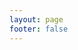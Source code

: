 ```yaml
---
layout: page
footer: false
---
```

<!-- - package name: {{ $params.name }} -->
<!-- - version: {{ $params.language }} -->
<script setup>
import { useData } from 'vitepress'
import { ref } from 'vue'

// params 是一个 Vue ref
const { params } = useData()
//console.log(params.value);
//console.log(params.value.name);

const id = ref("");
const gameurl = ref("");
const resetHeight = ref(false);
if (params.value.game === 'xxx'){
    //这里可根据游戏名称来定制化 是否需要设定firame高度
}
id.value = "h5" + params.value.game;
if (params.value.game === 'redalert2') {
    gameurl.value = "https://www.ra2web.com/";
}else if (params.value.game === 'h5battlecity') {
    gameurl.value = "/classic/h5battlecity/index.html"
}else if (params.value.game === 'h5mario') {
    gameurl.value = '/classic/h5mario/index.html'
}else {
    gameurl.value = "/classic/games/index.html?language=zh-CN&name=" + params.value.game;
}
</script>

<GameEntranceV :id="id" :src="gameurl" :resetHeight="resetHeight"></GameEntranceV>